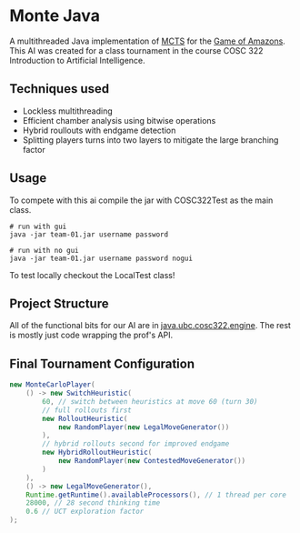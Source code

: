 # Monte Java

A multithreaded Java implementation of [MCTS](https://en.wikipedia.org/wiki/Monte_Carlo_tree_search) for the [Game of Amazons](https://en.wikipedia.org/wiki/Game_of_the_Amazons). This AI was created for a class tournament in the course COSC 322 Introduction to Artificial Intelligence.

## Techniques used

- Lockless multithreading
- Efficient chamber analysis using bitwise operations
- Hybrid roullouts with endgame detection
- Splitting players turns into two layers to mitigate the large branching factor

## Usage

To compete with this ai compile the jar with COSC322Test as the main class.

```
# run with gui
java -jar team-01.jar username password
```

```
# run with no gui
java -jar team-01.jar username password nogui
```

To test locally checkout the LocalTest class!

## Project Structure

All of the functional bits for our AI are in [java.ubc.cosc322.engine](src/main/java/ubc/cosc322/engine). The rest is mostly just code wrapping the prof's API.

## Final Tournament Configuration

```java
new MonteCarloPlayer(
	() -> new SwitchHeuristic(
		60, // switch between heuristics at move 60 (turn 30)
		// full rollouts first
		new RolloutHeuristic(
			new RandomPlayer(new LegalMoveGenerator())
		),
		// hybrid rollouts second for improved endgame
		new HybridRolloutHeuristic(
			new RandomPlayer(new ContestedMoveGenerator())
		)
	),
	() -> new LegalMoveGenerator(),
	Runtime.getRuntime().availableProcessors(), // 1 thread per core
	28000, // 28 second thinking time
	0.6 // UCT exploration factor
);
```
